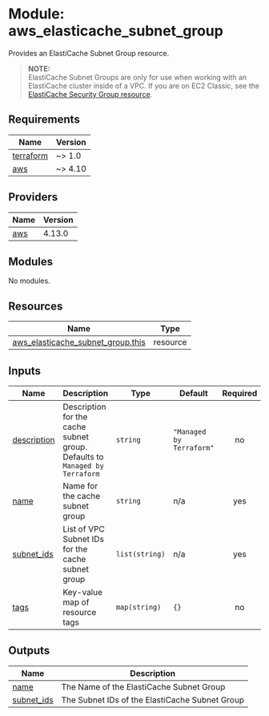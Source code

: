 # Module: aws_elasticache_subnet_group

Provides an ElastiCache Subnet Group resource.

> **NOTE:** <br>
ElastiCache Subnet Groups are only for use when working with an ElastiCache cluster inside of a VPC. If you are on EC2 Classic, see the [ElastiCache Security Group resource](https://registry.terraform.io/providers/hashicorp/aws/latest/docs/resources/elasticache_security_group).

<!-- BEGINNING OF PRE-COMMIT-TERRAFORM DOCS HOOK -->
## Requirements

| Name | Version |
|------|---------|
| <a name="requirement_terraform"></a> [terraform](#requirement\_terraform) | ~> 1.0 |
| <a name="requirement_aws"></a> [aws](#requirement\_aws) | ~> 4.10 |

## Providers

| Name | Version |
|------|---------|
| <a name="provider_aws"></a> [aws](#provider\_aws) | 4.13.0 |

## Modules

No modules.

## Resources

| Name | Type |
|------|------|
| [aws_elasticache_subnet_group.this](https://registry.terraform.io/providers/hashicorp/aws/latest/docs/resources/elasticache_subnet_group) | resource |

## Inputs

| Name | Description | Type | Default | Required |
|------|-------------|------|---------|:--------:|
| <a name="input_description"></a> [description](#input\_description) | Description for the cache subnet group. Defaults to `Managed by Terraform` | `string` | `"Managed by Terraform"` | no |
| <a name="input_name"></a> [name](#input\_name) | Name for the cache subnet group | `string` | n/a | yes |
| <a name="input_subnet_ids"></a> [subnet\_ids](#input\_subnet\_ids) | List of VPC Subnet IDs for the cache subnet group | `list(string)` | n/a | yes |
| <a name="input_tags"></a> [tags](#input\_tags) | Key-value map of resource tags | `map(string)` | `{}` | no |

## Outputs

| Name | Description |
|------|-------------|
| <a name="output_name"></a> [name](#output\_name) | The Name of the ElastiCache Subnet Group |
| <a name="output_subnet_ids"></a> [subnet\_ids](#output\_subnet\_ids) | The Subnet IDs of the ElastiCache Subnet Group |
<!-- END OF PRE-COMMIT-TERRAFORM DOCS HOOK -->